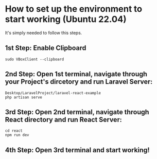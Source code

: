 # How to set up the environment to start working (Ubuntu 22.04)

It's simply needed to follow this steps.

## 1st Step: Enable Clipboard

```
sudo VBoxClient --clipboard
```

## 2nd Step: Open 1st terminal, navigate through your Project's dircetory and run Laravel Server:

```
Desktop/LaravelProject/laravel-react-example
php artisan serve
```

## 3rd Step: Open 2nd terminal, navigate through React directory and run React Server:

```
cd react
npm run dev
```

## 4th Step: Open 3rd terminal and start working!
